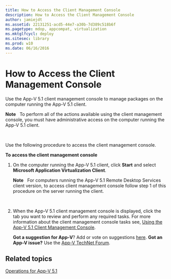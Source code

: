 ```yaml
---
title: How to Access the Client Management Console
description: How to Access the Client Management Console
author: jamiejdt
ms.assetid: 22131251-acd5-44e7-a30b-7d389c518b6f
ms.pagetype: mdop, appcompat, virtualization
ms.mktglfcycl: deploy
ms.sitesec: library
ms.prod: w10
ms.date: 06/16/2016
---
```



# How to Access the Client Management Console


Use the App-V 5.1 client management console to manage packages on the computer running the App-V 5.1 client.

**Note**  
To perform all of the actions available using the client management console, you must have administrative access on the computer running the App-V 5.1 client.

 

Use the following procedure to access the client management console.

**To access the client management console**

1.  On the computer running the App-V 5.1 client, click **Start** and select **Microsoft Application Virtualization Client**.

    **Note**  
    For computers running the App-V 5.1 Remote Desktop Services client version, to access client management console follow step 1 of this procedure on the server running the client.

     

2.  When the App-V 5.1 client management console is displayed, click the tab you want to review and perform any required tasks. For more information about the client management console tasks see, [Using the App-V 5.1 Client Management Console](using-the-app-v-51-client-management-console.md).

    **Got a suggestion for App-V**? Add or vote on suggestions [here](http://appv.uservoice.com/forums/280448-microsoft-application-virtualization). **Got an App-V issue?** Use the [App-V TechNet Forum](https://social.technet.microsoft.com/Forums/home?forum=mdopappv).

## Related topics


[Operations for App-V 5.1](operations-for-app-v-51.md)

 

 





